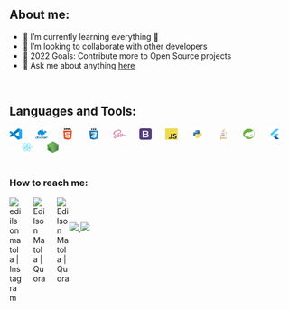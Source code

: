 ## **About me:**

- 🌱 I’m currently learning everything 🤣
- 🤝 I’m looking to collaborate with other developers
- 🥅 2022 Goals: Contribute more to Open Source projects
- 💬 Ask me about anything [here](https://github.com/edilsonmatola/edilsonmatola/issues)

<br>

## **Languages and Tools:**

<div style="display: inline_block;">
<code><img height="20" width="22px" src="https://raw.githubusercontent.com/github/explore/80688e429a7d4ef2fca1e82350fe8e3517d3494d/topics/visual-studio-code/visual-studio-code.png"></code>
<code style="padding-left: 20px"><img height="20" width="22px" src="https://raw.githubusercontent.com/github/explore/80688e429a7d4ef2fca1e82350fe8e3517d3494d/topics/docker/docker.png"></code>
<code style="padding-left: 20px"><img height="20" width="22px" src="https://raw.githubusercontent.com/github/explore/80688e429a7d4ef2fca1e82350fe8e3517d3494d/topics/html/html.png"></code>
<code style="padding-left: 20px"><img height="20" width="22px" src="https://raw.githubusercontent.com/github/explore/80688e429a7d4ef2fca1e82350fe8e3517d3494d/topics/css/css.png"></code>
<code style="padding-left: 20px"><img height="20" width="22px" src="https://raw.githubusercontent.com/github/explore/80688e429a7d4ef2fca1e82350fe8e3517d3494d/topics/sass/sass.png"></code>
<code style="padding-left: 20px"><img height="20" width="22px" src="https://raw.githubusercontent.com/github/explore/80688e429a7d4ef2fca1e82350fe8e3517d3494d/topics/bootstrap/bootstrap.png"></code>
<code style="padding-left: 20px"><img height="20" width="22px" src="https://raw.githubusercontent.com/github/explore/80688e429a7d4ef2fca1e82350fe8e3517d3494d/topics/javascript/javascript.png"></code>
<code style="padding-left: 20px"><img height="20" width="22px" src="https://raw.githubusercontent.com/github/explore/5c058a388828bb5fde0bcafd4bc867b5bb3f26f3/topics/python/python.png"></code>
<code style="padding-left: 20px"><img height="20" width="22px" src="https://raw.githubusercontent.com/github/explore/80688e429a7d4ef2fca1e82350fe8e3517d3494d/topics/java/java.png"></code>
<code style="padding-left: 20px"><img height="20" width="22px" src="https://raw.githubusercontent.com/github/explore/80688e429a7d4ef2fca1e82350fe8e3517d3494d/topics/spring-boot/spring-boot.png"></code>
<code style="padding-left: 20px"><img height="20" width="22px" src="https://raw.githubusercontent.com/github/explore/80688e429a7d4ef2fca1e82350fe8e3517d3494d/topics/flutter/flutter.png"></code>
<code style="padding-left: 20px"><img height="20" width="22px" src="https://raw.githubusercontent.com/github/explore/80688e429a7d4ef2fca1e82350fe8e3517d3494d/topics/react/react.png"></code>
<code style="padding-left: 20px"><img height="20" width="22px" src="https://raw.githubusercontent.com/github/explore/80688e429a7d4ef2fca1e82350fe8e3517d3494d/topics/nodejs/nodejs.png"></code>
</div>
<br>

### **How to reach me:**

<div style="display: inline_block;">

<a href="https://instagram.com/ediilsonmatola" alt="Edilson Matola | Instagram" target="_blank"><img align="left" alt="ediilsonmatola | Instagram" width="22px" src="https://cdn.jsdelivr.net/npm/simple-icons@v3/icons/instagram.svg"/></a>

<a href="https://quora.com/profile/Edilson-Matola-1" alt="Edilson Matola | Quora" target="_blank"><img align="left" alt="Edilson Matola | Quora" width="22px" src="https://cdn.jsdelivr.net/npm/simple-icons@v3/icons/quora.svg" style="padding-left: 20px"/></a>

<a href="https://medium.com/@edilsonmatola" alt="Edilson Matola | Quora" target="_blank"><img align="left" alt="Edilson Matola | Quora" width="22px" src="https://cdn.jsdelivr.net/npm/simple-icons@v3/icons/medium.svg" style="padding-left: 20px"/></a>

<!-- <a href="#" alt="Edilson Matola | Quora" target="_blank"><img align="left" alt="Edilson Matola | Quora" width="22px" src="https://cdn.jsdelivr.net/npm/simple-icons@v3/icons/twitter.svg" style="padding-left: 20px"/></a> -->

<!-- <a href="#" alt="Edilson Matola | Quora" target="_blank"><img align="left" alt="Edilson Matola | Quora" width="22px" src="https://cdn.jsdelivr.net/npm/simple-icons@v3/icons/linkedin.svg" style="padding-left: 20px"/></a> -->
</div>

<div style="margin-top: 60px">
<a href="https://github.com/edilsonmatola">
  <img height="180em" src="https://github-readme-stats.vercel.app/api?username=edilsonmatola&show_icons=true&theme=dark&include_all_commits=true&count_private=true"/>
  
<img height="180em" src="https://github-readme-stats.vercel.app/api/top-langs/?username=edilsonmatola&layout=compact&langs_count=7&theme=dark"/>
</div>

